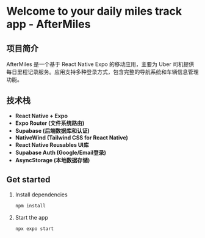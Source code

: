 # Welcome to your daily miles track app - AfterMiles 


## 项目简介

AfterMiles 是一个基于 React Native Expo 的移动应用，主要为 Uber 司机提供每日里程记录服务。应用支持多种登录方式，包含完整的导航系统和车辆信息管理功能。

## 技术栈

- **React Native + Expo**
- **Expo Router (文件系统路由)**
- **Supabase (后端数据库和认证)**
- **NativeWind (Tailwind CSS for React Native)**
- **React Native Reusables UI库**
- **Supabase Auth (Google/Email登录)**
- **AsyncStorage (本地数据存储)**

## Get started

1. Install dependencies

   ```bash
   npm install
   ```

2. Start the app

   ```bash
   npx expo start
   ```
